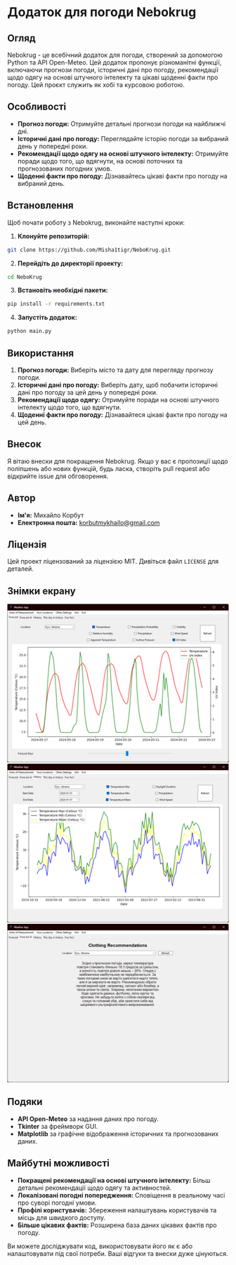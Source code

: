 # Додаток для погоди Nebokrug

## Огляд

Nebokrug - це всебічний додаток для погоди, створений за допомогою Python та API Open-Meteo. Цей додаток пропонує різноманітні функції, включаючи прогнози погоди, історичні дані про погоду, рекомендації щодо одягу на основі штучного інтелекту та цікаві щоденні факти про погоду. Цей проєкт служить як хобі та курсовою роботою.

## Особливості

- **Прогноз погоди:** Отримуйте детальні прогнози погоди на найближчі дні.
- **Історичні дані про погоду:** Переглядайте історію погоди за вибраний день у попередні роки.
- **Рекомендації щодо одягу на основі штучного інтелекту:** Отримуйте поради щодо того, що вдягнути, на основі поточних та прогнозованих погодних умов.
- **Щоденні факти про погоду:** Дізнавайтесь цікаві факти про погоду на вибраний день.

## Встановлення

Щоб почати роботу з Nebokrug, виконайте наступні кроки:

1. **Клонуйте репозиторій:**

```sh
git clone https://github.com/Misha1tigr/NeboKrug.git
```

2. **Перейдіть до директорії проекту:**

```sh
cd NeboKrug
```

3. **Встановіть необхідні пакети:**

```sh
pip install -r requirements.txt
```

4. **Запустіть додаток:**

```sh
python main.py
```

## Використання

1. **Прогноз погоди:** Виберіть місто та дату для перегляду прогнозу погоди.
2. **Історичні дані про погоду:** Виберіть дату, щоб побачити історичні дані про погоду за цей день у попередні роки.
3. **Рекомендації щодо одягу:** Отримуйте поради на основі штучного інтелекту щодо того, що вдягнути.
4. **Щоденні факти про погоду:** Дізнавайтеся цікаві факти про погоду на цей день.

## Внесок

Я вітаю внески для покращення Nebokrug. Якщо у вас є пропозиції щодо поліпшень або нових функцій, будь ласка, створіть pull request або відкрийте issue для обговорення.

## Автор

- **Ім'я:** Михайло Корбут
- **Електронна пошта:** korbutmykhailo@gmail.com

## Ліцензія

Цей проект ліцензований за ліцензією MIT. Дивіться файл `LICENSE` для деталей.

## Знімки екрану

![Прогноз погоди](docs/images/forecast.png)
![Історичні дані](docs/images/history.png)
![Рекомендації щодо одягу](docs/images/clothing_recommendations.png)

## Подяки

- **API Open-Meteo** за надання даних про погоду.
- **Tkinter** за фреймворк GUI.
- **Matplotlib** за графічне відображення історичних та прогнозованих даних.

## Майбутні можливості

- **Покращені рекомендації на основі штучного інтелекту:** Більш детальні рекомендації щодо одягу та активностей.
- **Локалізовані погодні попередження:** Сповіщення в реальному часі про суворі погодні умови.
- **Профілі користувачів:** Збереження налаштувань користувачів та місць для швидкого доступу.
- **Більше цікавих фактів:** Розширена база даних цікавих фактів про погоду.

Ви можете досліджувати код, використовувати його як є або налаштовувати під свої потреби. Ваші відгуки та внески дуже цінуються.
